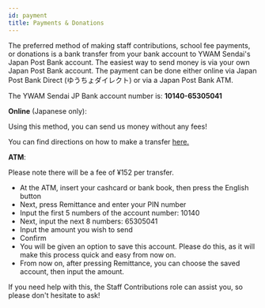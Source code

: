 ```yaml
---
id: payment
title: Payments & Donations
---
```


The preferred method of making staff contributions, school fee payments, or donations is a bank transfer from your bank account to YWAM Sendai's Japan Post Bank account. The easiest way to send money is via your own Japan Post Bank account. The payment can be done either online via Japan Post Bank Direct (ゆうちょダイレクト) or via a Japan Post Bank ATM.

The YWAM Sendai JP Bank account number is: **10140-65305041**

**Online** (Japanese only):

Using this method, you can send us money without any fees!

You can find directions on how to make a transfer [here.](https://www.jp-bank.japanpost.jp/direct/pc/guide/dr_pc_gd_densin.html)

**ATM**:

Please note there will be a fee of ¥152 per transfer.

* At the ATM, insert your cashcard or bank book, then press the English button
* Next, press Remittance and enter your PIN number
* Input the first 5 numbers of the account number: 10140
* Next, input the next 8 numbers: 65305041
* Input the amount you wish to send
* Confirm
* You will be given an option to save this account. Please do this, as it will make this process quick and easy from now on.
* From now on, after pressing Remittance, you can choose the saved account, then input the amount.

If you need help with this, the Staff Contributions role can assist you, so please don't hesitate to ask!
